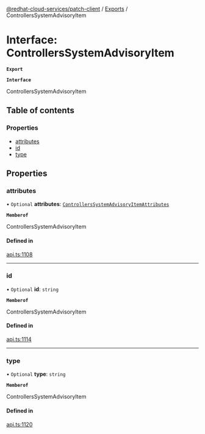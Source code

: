 [@redhat-cloud-services/patch-client](../README.md) / [Exports](../modules.md) / ControllersSystemAdvisoryItem

# Interface: ControllersSystemAdvisoryItem

**`Export`**

**`Interface`**

ControllersSystemAdvisoryItem

## Table of contents

### Properties

- [attributes](ControllersSystemAdvisoryItem.md#attributes)
- [id](ControllersSystemAdvisoryItem.md#id)
- [type](ControllersSystemAdvisoryItem.md#type)

## Properties

### attributes

• `Optional` **attributes**: [`ControllersSystemAdvisoryItemAttributes`](ControllersSystemAdvisoryItemAttributes.md)

**`Memberof`**

ControllersSystemAdvisoryItem

#### Defined in

[api.ts:1108](https://github.com/mkholjuraev/javascript-clients/blob/master/packages/patch/api.ts#L1108)

___

### id

• `Optional` **id**: `string`

**`Memberof`**

ControllersSystemAdvisoryItem

#### Defined in

[api.ts:1114](https://github.com/mkholjuraev/javascript-clients/blob/master/packages/patch/api.ts#L1114)

___

### type

• `Optional` **type**: `string`

**`Memberof`**

ControllersSystemAdvisoryItem

#### Defined in

[api.ts:1120](https://github.com/mkholjuraev/javascript-clients/blob/master/packages/patch/api.ts#L1120)
